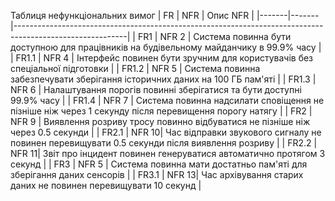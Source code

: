 Таблиця нефункціональних вимог
| FR    | NFR   | Опис NFR                                                                                                 |
|-------|-------|----------------------------------------------------------------------------------------------------------|
| FR1   | NFR 2 | Система повинна бути доступною для працівників на будівельному майданчику в 99.9% часу                   |
| FR1.1 | NFR 4 | Інтерфейс повинен бути зручним для користувачів без спеціальної підготовки                               |
| FR1.2 | NFR 5 | Система повинна забезпечувати зберігання історичних даних на 100 ГБ пам'яті                              |
| FR1.3 | NFR 6 | Налаштування порогів повинні зберігатися та бути доступні 99.9% часу                                     |
| FR1.4 | NFR 7 | Система повинна надсилати сповіщення не пізніше ніж через 1 секунду після перевищення порогу натягу      |
| FR2   | NFR 9 | Виявлення розриву тросу повинно відбуватися не пізніше ніж через 0.5 секунди                             |
| FR2.1 | NFR 10| Час відправки звукового сигналу не повинен перевищувати 0.5 секунди після виявлення розриву              |
| FR2.2 | NFR 11| Звіт про інцидент повинен генеруватися автоматично протягом 3 секунд                                     |
| FR3   | NFR 5 | Система повинна мати достатньо пам'яті для зберігання даних сенсорів                                     |
| FR3.1 | NFR 13| Час архівування старих даних не повинен перевищувати 10 секунд                                           |
